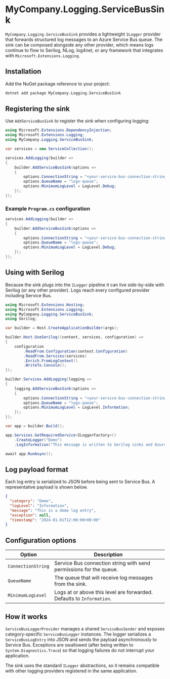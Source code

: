 # MyCompany.Logging.ServiceBusSink

`MyCompany.Logging.ServiceBusSink` provides a lightweight `ILogger` provider that forwards structured log messages to an Azure Service Bus queue. The sink can be composed alongside any other provider, which means logs continue to flow to Serilog, NLog, log4net, or any framework that integrates with `Microsoft.Extensions.Logging`.

## Installation

Add the NuGet package reference to your project:

```bash
dotnet add package MyCompany.Logging.ServiceBusSink
```

## Registering the sink

Use `AddServiceBusSink` to register the sink when configuring logging:

```csharp
using Microsoft.Extensions.DependencyInjection;
using Microsoft.Extensions.Logging;
using MyCompany.Logging.ServiceBusSink;

var services = new ServiceCollection();

services.AddLogging(builder =>
{
    builder.AddServiceBusSink(options =>
    {
        options.ConnectionString = "<your-service-bus-connection-string>";
        options.QueueName = "logs-queue";
        options.MinimumLogLevel = LogLevel.Debug;
    });
});
```

### Example `Program.cs` configuration

```csharp
services.AddLogging(builder =>
{
    builder.AddServiceBusSink(options =>
    {
        options.ConnectionString = "<your-service-bus-connection-string>";
        options.QueueName = "logs-queue";
        options.MinimumLogLevel = LogLevel.Debug;
    });
});
```

## Using with Serilog

Because the sink plugs into the `ILogger` pipeline it can live side-by-side with Serilog (or any other provider). Logs reach every configured provider including Service Bus.

```csharp
using Microsoft.Extensions.Hosting;
using Microsoft.Extensions.Logging;
using MyCompany.Logging.ServiceBusSink;
using Serilog;

var builder = Host.CreateApplicationBuilder(args);

builder.Host.UseSerilog((context, services, configuration) =>
{
    configuration
        .ReadFrom.Configuration(context.Configuration)
        .ReadFrom.Services(services)
        .Enrich.FromLogContext()
        .WriteTo.Console();
});

builder.Services.AddLogging(logging =>
{
    logging.AddServiceBusSink(options =>
    {
        options.ConnectionString = "<your-service-bus-connection-string>";
        options.QueueName = "logs-queue";
        options.MinimumLogLevel = LogLevel.Information;
    });
});

var app = builder.Build();

app.Services.GetRequiredService<ILoggerFactory>()
    .CreateLogger("Demo")
    .LogInformation("This message is written to Serilog sinks and Azure Service Bus");

await app.RunAsync();
```

## Log payload format

Each log entry is serialized to JSON before being sent to Service Bus. A representative payload is shown below.

```json
{
  "category": "Demo",
  "logLevel": "Information",
  "message": "This is a demo log entry",
  "exception": null,
  "timestamp": "2024-01-01T12:00:00+00:00"
}
```

## Configuration options

| Option | Description |
| --- | --- |
| `ConnectionString` | Service Bus connection string with send permissions for the queue. |
| `QueueName` | The queue that will receive log messages from the sink. |
| `MinimumLogLevel` | Logs at or above this level are forwarded. Defaults to `Information`. |

## How it works

`ServiceBusLoggerProvider` manages a shared `ServiceBusSender` and exposes category-specific `ServiceBusLogger` instances. The logger serializes a `ServiceBusLogEntry` into JSON and sends the payload asynchronously to Service Bus. Exceptions are swallowed (after being written to `System.Diagnostics.Trace`) so that logging failures do not interrupt your application.

The sink uses the standard `ILogger` abstractions, so it remains compatible with other logging providers registered in the same application.
